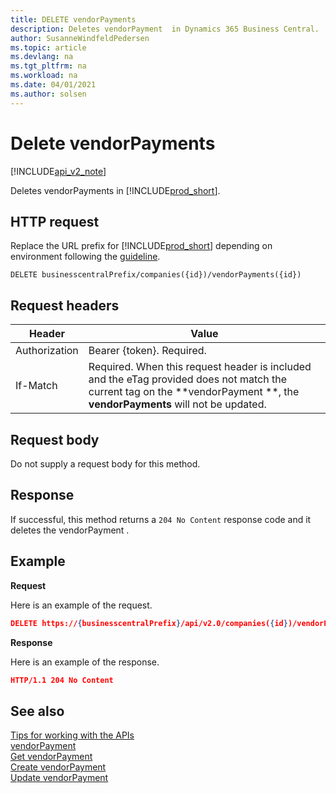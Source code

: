 ```yaml
---
title: DELETE vendorPayments  
description: Deletes vendorPayment  in Dynamics 365 Business Central.
author: SusanneWindfeldPedersen
ms.topic: article
ms.devlang: na
ms.tgt_pltfrm: na
ms.workload: na
ms.date: 04/01/2021
ms.author: solsen
---
```


# Delete vendorPayments

[!INCLUDE[api_v2_note](../../../includes/api_v2_note.md)]

Deletes vendorPayments in [!INCLUDE[prod_short](../../../includes/prod_short.md)].

## HTTP request
Replace the URL prefix for [!INCLUDE[prod_short](../../../includes/prod_short.md)] depending on environment following the [guideline](../../v2.0/endpoints-apis-for-dynamics.md).
```
DELETE businesscentralPrefix/companies({id})/vendorPayments({id})
```

## Request headers

|Header         |Value                     |
|---------------|--------------------------|
|Authorization  |Bearer {token}. Required. |
|If-Match       |Required. When this request header is included and the eTag provided does not match the current tag on the **vendorPayment **, the **vendorPayments** will not be updated. |

## Request body
Do not supply a request body for this method.

## Response
If successful, this method returns a ```204 No Content``` response code and it deletes the vendorPayment .

## Example

**Request**

Here is an example of the request.

```json
DELETE https://{businesscentralPrefix}/api/v2.0/companies({id})/vendorPayments({id})
```

**Response** 

Here is an example of the response. 

```json
HTTP/1.1 204 No Content
```

## See also
[Tips for working with the APIs](../../../developer/devenv-connect-apps-tips.md)  
[vendorPayment](../resources/dynamics_vendorPayment.md)  
[Get vendorPayment](dynamics_vendorPayment_Get.md)   
[Create vendorPayment](dynamics_vendorPayment_Create.md)   
[Update vendorPayment](dynamics_vendorPayment_Update.md)   


